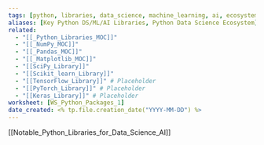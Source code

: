 ```yaml
---
tags: [python, libraries, data_science, machine_learning, ai, ecosystem, tools, concept, table]
aliases: [Key Python DS/ML/AI Libraries, Python Data Science Ecosystem]
related:
  - "[[_Python_Libraries_MOC]]"
  - "[[_NumPy_MOC]]"
  - "[[_Pandas_MOC]]"
  - "[[_Matplotlib_MOC]]"
  - "[[SciPy_Library]]"
  - "[[Scikit_learn_Library]]"
  - "[[TensorFlow_Library]]" # Placeholder
  - "[[PyTorch_Library]]" # Placeholder
  - "[[Keras_Library]]" # Placeholder
worksheet: [WS_Python_Packages_1]
date_created: <% tp.file.creation_date("YYYY-MM-DD") %>
---
```

[[Notable_Python_Libraries_for_Data_Science_AI]]